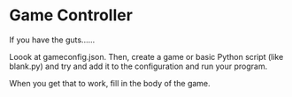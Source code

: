 # Game Controller

If you have the guts......


Loook at gameconfig.json. Then, create a game or basic Python script (like blank.py) and try and add it to the configuration and run your program.

When you get that to work, fill in the body of the game.

